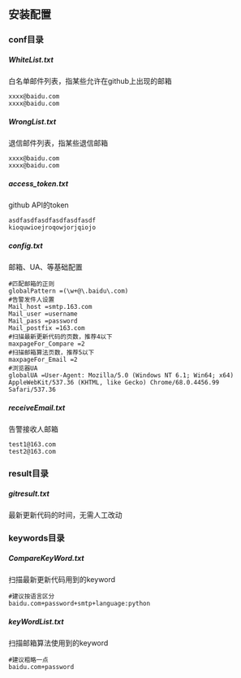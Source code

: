 
## 安装配置

### conf目录

##### WhiteList.txt      
白名单邮件列表，指某些允许在github上出现的邮箱
```
xxxx@baidu.com
xxxx@baidu.com
```

    
##### WrongList.txt      
退信邮件列表，指某些退信邮箱
```
xxxx@baidu.com
xxxx@baidu.com

```

##### access_token.txt    
github API的token

```
asdfasdfasdfasdfasdfasdf
kioquwioejroqowjorjqiojo

```
    
##### config.txt
邮箱、UA、等基础配置
    
```
#匹配邮箱的正则
globalPattern =(\w+@\.baidu\.com)
#告警发件人设置
Mail_host =smtp.163.com
Mail_user =username
Mail_pass =password
Mail_postfix =163.com
#扫描最新更新代码的页数，推荐4以下
maxpageFor_Compare =2
#扫描邮箱算法页数，推荐5以下
maxpageFor_Email =2
#浏览器UA
globalUA =User-Agent: Mozilla/5.0 (Windows NT 6.1; Win64; x64) AppleWebKit/537.36 (KHTML, like Gecko) Chrome/68.0.4456.99 Safari/537.36
```
##### receiveEmail.txt    
告警接收人邮箱
```
test1@163.com
test2@163.com
```

### result目录
##### gitresult.txt

最新更新代码的时间，无需人工改动

### keywords目录

##### CompareKeyWord.txt
扫描最新更新代码用到的keyword

```
#建议按语言区分
baidu.com+password+smtp+language:python
```


##### keyWordList.txt
扫描邮箱算法使用到的keyword

```
#建议粗略一点
baidu.com+password
```



    
    
    
    
